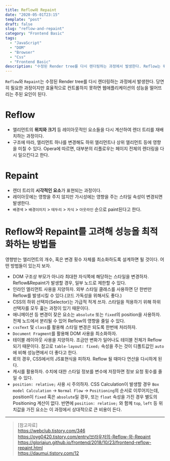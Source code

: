 ```yaml
---
title: Reflow와 Repaint
date: "2020-05-01T23:15"
template: "post"
draft: false
slug: "reflow-and-repaint"
category: "Frontend Basic"
tags:
  - "JavaScript"
  - "DOM"
  - "Browser"
  - "Css"
  - "Frontend Basic"
description: "수정된 Render tree를 다시 렌더링하는 과정에서 발생한다. Reflow는 위치와 크기를 계산, Repaint는 시각적인 요소를 표현하는 과정이다. 당연히 필요한 과정이지만 효율적으로 컨트롤하지 못하면 웹애플리케이션의 성능을 떨어뜨리는 주된 요인이 된다."
---
```


`Reflow`와 `Repaint`는 수정된 Render tree를 다시 렌더링하는 과정에서 발생한다. 당연히 필요한 과정이지만 효율적으로 컨트롤하지 못하면 웹애플리케이션의 성능을 떨어뜨리는 주된 요인이 된다.

# Reflow
- 엘리먼트의 **위치와 크기** 등 레이아웃적인 요소들을 다시 계산하여 렌더 트리를 재배치하는 과정이다.
- 구조에 따라, 엘리먼트 하나를 변경해도 하위 엘리먼트나 상위 엘리먼트 등에 영향을 미칠 수 있다. Opera에 따르면, 대부분의 리플로우는 페이지 전체의 렌더링을 다시 일으킨다고 한다.

# Repaint
- 렌더 트리의 **시각적인 요소**가 표현되는 과정이다.
- 레이아웃에는 영향을 주지 않지만 가시성에는 영향을 주는 스타일 속성이 변경되면 발생한다.
- `배경색` > `배경이미지` > `테두리` > `자식` > `아웃라인` 순으로 paint된다고 한다.

# Reflow와 Repaint를 고려해 성능을 최적화하는 방법들
영향받는 엘리먼트의 개수, 혹은 변경 횟수 자체를 최소화하도록 설계하면 될 것이다. 어떤 방법들이 있는지 보자.
- DOM 구조상 부모가 아니라 최대한 자식쪽에 해당하는 스타일을 변경하자. Reflow&Repaint가 발생할 경우, 일부 노드로 제한할 수 있다.
- 인라인 엘리먼트 사용을 지양하자. 외부 스타일 클래스를 사용하면 단 한번만 Reflow를 발생시킬 수 있다.(코드 가독성을 위해서도 좋다.)
- CSS의 하위 선택자(Selector)는 가급적 적게 쓰자. 스타일을 적용하기 위해 하위 선택자를 모두 훑는 과정이 있기 때문이다.
- 애니메이션 등 변경이 잦은 요소는 `absolute` 또는 `fixed`의 position을 사용하자. 전체 노드에서 분리될 수 있어 Reflow의 영향을 줄일 수 있다.
- `cssText` 및 `class`를 활용해 스타일 변경은 되도록 한번에 처리하자.
- `Document Fragment`를 활용해 DOM 사용을 최소화하자.
- 테이블 레이아웃 사용을 지양하자. 조금만 변화가 일어나도 테이블 전체가 Reflow되기 때문이다. 참고로 `table-layout: fixed;` 속성을 주는 것이 디폴트값인 `auto`에 비해 성능면에서 더 좋다고 한다.
- IE의 경우, CSS에서의 JS표현식을 피하자. Reflow 될 때마다 연산을 다시하게 된다.
- 캐시를 활용하자. 수치에 대한 스타일 정보를 변수에 저장하면 정보 요청 횟수를 줄일 수 있다.
- `position: relative;` 사용 시 주의하자. CSS Calculation이 발생할 경우 `Box model Calculation` -> `Normal Flow` -> `Positioning`의 순서로 이루어지는데, position이 `fixed` 혹은 `absolute`일 경우, 또는 `float` 속성을 가진 경우  별도의 Positioning 계산이 없다. 반면에 `position: relative;` 와 함께 `top`, `left` 등 위치값을 가진 요소는 이 과정에서 상대적으로 큰 비용이 든다.

---

> [참고자료]  
> https://webclub.tistory.com/346  
> https://oyg0420.tistory.com/entry/브라우저의-Reflow-와-Repaint  
> https://gloriajun.github.io/frontend/2018/10/23/frontend-reflow-repaint.html  
> https://daumui.tistory.com/12  
